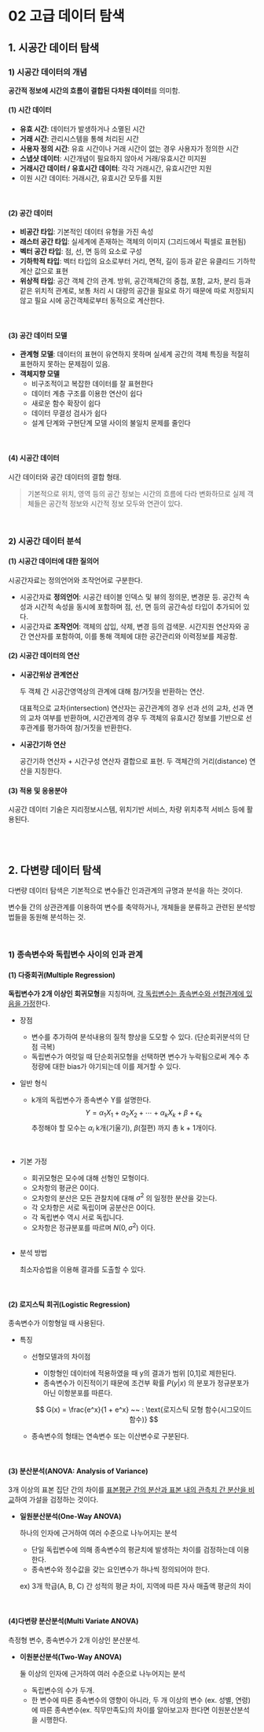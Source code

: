 # 02 고급 데이터 탐색

## 1. 시공간 데이터 탐색

### 1) 시공간 데이터의 개념

**공간적 정보에 시간의 흐름이 결합된 다차원 데이터**를 의미함.

#### (1) 시간 데이터

- **유효 시간**: 데이터가 발생하거나 소멸된 시간
- **거래 시간**: 관리시스템을 통해 처리된 시간
- **사용자 정의 시간**: 유효 시간이나 거래 시간이 없는 경우 사용자가 정의한 시간
- **스냅샷 데이터**: 시간개념이 필요하지 않아서 거래/유효시간 미지원
- **거래시간 데이터 / 유효시간 데이터**: 각각 거래시간, 유효시간만 지원
- 이원 시간 데이터: 거래시간, 유효시간 모두를 지원

<br>

#### (2) 공간 데이터

- **비공간 타입**: 기본적인 데이터 유형을 가진 속성
- **래스터 공간 타입**: 실세계에 존재하는 객체의 이미지 (그리드에서 픽셀로 표현됨)
- **벡터 공간 타입**: 점, 선, 면 등의 요소로 구성
- **기하학적 타입**: 벡터 타입의 요소로부터 거리, 면적, 길이 등과 같은 유클리드 기하학 계산 값으로 표현
- **위상적 타입**: 공간 객체 간의 관계. 방위, 공간객체간의 중첩, 포함, 교차, 분리 등과 같은 위치적 관계로, 보통 처리 시 대량의 공간을 필요로 하기 때문에 따로 저장되지 않고 필요 시에 공간객체로부터 동적으로 계산한다.

<br>

#### (3) 공간 데이터 모델

- **관계형 모델**: 데이터의 표현이 유연하지 못하며 실세계 공간의 객체 특징을 적절히 표현하지 못하는 문제점이 있음.
- **객체지향 모델**
  - 비구조적이고 복잡한 데이터를 잘 표현한다
  - 데이터 계층 구조를 이용한 연산이 쉽다
  - 새로운 함수 확장이 쉽다
  - 데이터 무결성 검사가 쉽다
  - 설계 단계와 구현단계 모델 사이의 불일치 문제를 줄인다

<br>

#### (4) 시공간 데이터

시간 데이터와 공간 데이터의 결합 형태. 

> 기본적으로 위치, 영역 등의 공간 정보는 시간의 흐름에 다라 변화하므로 실제 객체들은 공간적 정보와 시간적 정보 모두와 연관이 있다.



<br>

### 2) 시공간 데이터 분석

#### (1) 시공간 데이터에 대한 질의어

시공간자료는 정의언어와 조작언어로 구분한다.

- 시공간자료 **정의언어**: 시공간 테이블 인덱스 및 뷰의 정의문, 변경문 등. 공간적 속성과 시간적 속성을 동시에 포함하며 점, 선, 면 등의 공간속성 타입이 추가되어 있다.
- 시공간자료 **조작언어**: 객체의 삽입, 삭제, 변경 등의 검색문. 시간지원 연산자와 공간 연산자를 포함하여, 이를 통해 객체에 대한 공간관리와 이력정보를 제공함.

#### (2) 시공간 데이터의 연산

- **시공간위상 관계연산**

  두 객체 간 시공간영역상의 관계에 대해 참/거짓을 반환하는 연산. 

  대표적으로 교차(intersection) 연산자는 공간관계의 경우 선과 선의 교차, 선과 면의 교차 여부를 반환하며, 시간관계의 경우 두 객체의 유효시간 정보를 기반으로 선후관계를 평가하여 참/거짓을 반환한다.

- **시공간기하 연산**

  공간기하 연산자 + 시간구성 연산자 결합으로 표현. 두 객체간의 거리(distance) 연산을 지칭한다.

#### (3) 적용 및 응용분야

시공간 데이터 기술은 지리정보시스템, 위치기반 서비스, 차량 위치추적 서비스 등에 활용된다.

<br>

<br>

## 2. 다변량 데이터 탐색

다변량 데이터 탐색은 기본적으로 변수들간 인과관계의 규명과 분석을 하는 것이다.

변수들 간의 상관관계를 이용하여 변수를 축약하거나, 개체들을 분류하고 관련된 분석방법들을 동원해 분석하는 것.

<br>

### 1) 종속변수와 독립변수 사이의 인과 관계

#### (1) 다중회귀(Multiple Regression)

**독립변수가 2개 이상인 회귀모형**을 지칭하며, <u>각 독립변수는 종속변수와 선형관계에 있음을 가정</u>한다.

- 장점

  - 변수를 추가하여 분석내용의 질적 향상을 도모할 수 있다. (단순회귀분석의 단점 극복)
  - 독립변수가 여럿일 때 단순회귀모형을 선택하면 변수가 누락됨으로써 계수 추정량에 대한 bias가 야기되는데 이를 제거할 수 있다.

- 일반 형식

  - k개의 독립변수가 종속변수 Y를 설명한다.
    $$
    Y = \alpha_1 X_1 + \alpha_2 X_2 + \cdots + \alpha_k X_k + \beta + \epsilon_k
    $$
    추정해야 할 모수는 $\alpha_i$ k개(기울기), $\beta$(절편) 까지 총 k + 1개이다.

    <br>

- 기본 가정

  - 회귀모형은 모수에 대해 선형인 모형이다.
  - 오차항의 평균은 0이다.
  - 오차항의 분산은 모든 관찰치에 대해 $\sigma^2$ 의 일정한 분산을 갖는다.
  - 각 오차항은 서로 독립이며 공분산은 0이다.
  - 각 독립변수 역시 서로 독립니다.
  - 오차항은 정규분포를 따르며 $N(0, \sigma^2)$ 이다.

  <br>

- 분석 방법

  최소자승법을 이용해 결과를 도출할 수 있다.

<br>

#### (2) 로지스틱 회귀(Logistic Regression)

종속변수가 이항형일 때 사용된다.

- 특징

  - 선형모델과의 차이점

    - 이항형인 데이터에 적용하였을 때 y의 결과가 범위 [0,1]로 제한된다.
    - 종속변수가 이진적이기 때문에 조건부 확률 $P(y|x)$​​ 의 분포가 정규분포가 아닌 이항분포를 따른다.

    $$
    G(x) = \frac{e^x}{1 + e^x} ~~ : \text{로지스틱 모형 함수(시그모이드 함수)}
    $$

  - 종속변수의 형태는 연속변수 또는 이산변수로 구분된다. 

<br>

#### (3) 분산분석(ANOVA: Analysis of Variance)

3개 이상의 표본 집단 간의 차이를 <u>표본평균 간의 분산과 표본 내의 관측치 간 분산을 비교</u>하여 가설을 검정하는 것이다. 

- **일원분산분석(One-Way ANOVA)**

  하나의 인자에 근거하여 여러 수준으로 나누어지는 분석

  - 단일 독립변수에 의해 종속변수의 평균치에 발생하는 차이를 검정하는데 이용한다.
  - 종속변수와 정수값을 갖는 요인변수가 하나씩 정의되어야 한다.

  ex) 3개 학급(A, B, C) 간 성적의 평균 차이, 지역에 따른 자사 매출액 평균의 차이

  <br>

#### (4)다변량 분산분석(Multi Variate ANOVA)

측정형 변수, 종속변수가 2개 이상인 분산분석.

- **이원분산분석(Two-Way ANOVA)**

  둘 이상의 인자에 근거하여 여러 수준으로 나누어지는 분석

  - 독립변수의 수가 두개.
  - 한 변수에 따른 종속변수의 영향이 아니라, 두 개 이상의 변수 (ex. 성별, 연령)에 따른 종속변수(ex. 직무만족도)의 차이를 알아보고자 한다면 이원분산분석을 시행한다.